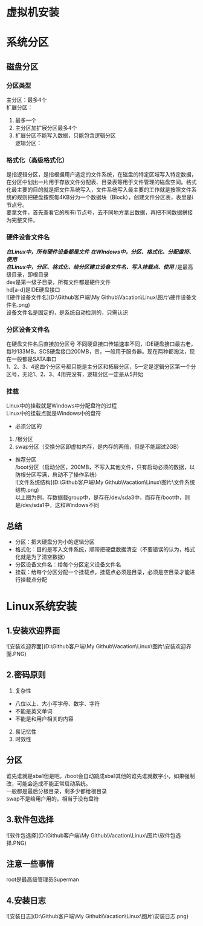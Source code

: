 # 虚拟机安装  
# 系统分区  
## 磁盘分区  
### 分区类型  
主分区：最多4个  
扩展分区：  
1. 最多一个  
2. 主分区加扩展分区最多4个  
3. 扩展分区不能写入数据，只能包含逻辑分区  
逻辑分区：  
### 格式化（高级格式化）  
是指逻辑分区，是指根据用户选定的文件系统，在磁盘的特定区域写入特定数据，在分区中划出一片用于存放文件分配表、目录表等用于文件管理的磁盘空间。格式化最主要的目的就是把文件系统写入，文件系统写入最主要的工作就是按照文件系统的规则把硬盘按照每4KB分为一个数据块（Block），创建文件分区表，表里是i节点号。  
要拿文件，首先查看它的所有i节点号，去不同地方拿出数据，再把不同数据拼接为完整文件。  
### 硬件设备文件名  
***在Linux中，所有硬件设备都是文件***
***在WIndows中，分区、格式化、分配盘符、使用  
在Linux中，分区、格式化、给分区建立设备文件名、写入挂载点、使用***
/是最高级目录，即根目录  
dev是第一级子目录，所有文件都是硬件文件  
hd[a-d]是IDE硬盘接口  
![硬件设备文件名](D:\Github客户端\My Github\Vacation\Linux\图片\硬件设备文件名.png)  
设备文件名是固定的，是系统自动检测的，只需认识  
### 分区设备文件名  
在硬盘文件名后直接加分区号
不同硬盘接口传输速率不同，IDE硬盘接口最古老，每秒133MB，SCS硬盘接口200MB，贵，一般用于服务器。现在两种都淘汰，现在一般都是SATA串口  
1、2、3、4这四个分区号都只能是主分区和拓展分区，5一定是逻辑分区第一个分区号，无论1、2、3、4用完没有，逻辑分区一定是从5开始  
### 挂载  
Linux中的挂载就是Windows中分配盘符的过程  
Linux中的挂载点就是Windows中的盘符  
- 必须分区的  
1. /根分区  
2. swap分区（交换分区即虚拟内存，是内存的两倍，但是不能超过2GB）
- 推荐分区  
/boot分区（启动分区，200MB，不写入其他文件，只有启动必须的数据，以防根分区写满，启动不了操作系统）  
![文件系统结构](D:\Github客户端\My Github\Vacation\Linux\图片\文件系统结构.png)  
以上图为例，存数据载group中，是存在/dev/sda3中，而存在/boot中，则是/dev/sda1中，这和Windows不同  
## 总结  
- 分区：把大硬盘分为小的逻辑分区  
- 格式化：目的是写入文件系统，顺带把硬盘数据清空（不要错误的认为，格式化就是为了清空数据）
- 分区设备文件名：给每个分区定义设备文件名  
- 挂载：给每个分区分配一个挂载点，挂载点必须是目录，必须是空目录才能进行挂载点分配  
# Linux系统安装  
## 1.安装欢迎界面  
![安装欢迎界面](D:\Github客户端\My Github\Vacation\Linux\图片\安装欢迎界面.PNG)
## 2.密码原则  
1. 复杂性  
- 八位以上、大小写字母、数字、字符  
- 不能是英文单词  
- 不能是和用户相关的内容  
2. 易记忆性  
3. 时效性  
## 分区  
谁先谁就是sba1但是吧，/boot会自动跳成sba1其他的谁先谁就数字小，如果强制改，可能会造成不能正常启动系统。  
一般都是最后分根目录，剩多少都给根目录  
swap不是给用户用的，相当于没有盘符  
## 3.软件包选择  
![软件包选择](D:\Github客户端\My Github\Vacation\Linux\图片\软件包选择.PNG)
## 注意一些事情  
root是最高级管理员Superman
## 4.安装日志  
![安装日志](D:\Github客户端\My Github\Vacation\Linux\图片\安装日志.png)

















